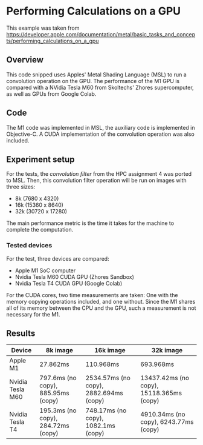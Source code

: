 # Performing Calculations on a GPU

This example was taken from https://developer.apple.com/documentation/metal/basic_tasks_and_concepts/performing_calculations_on_a_gpu

## Overview

This code snipped uses Apples' Metal Shading Language (MSL) to run a convolution operation on the GPU. The performance of the M1 GPU is compared with a NVidia Tesla M60 from Skoltechs' Zhores supercomputer, as well as GPUs from Google Colab.

## Code

The M1 code was implemented in MSL, the auxiliary code is implemented in Objective-C. A CUDA implementation of the convolution operation was also included.

## Experiment setup

For the tests, the *convolution filter* from the HPC assignment 4 was ported to MSL. Then, this convolution filter operation will be run on images with three sizes:
*  8k (7680 x 4320)
* 16k (15360 x 8640)
* 32k (30720 x 17280)

The main performance metric is the time it takes for the machine to complete the computation.

### Tested devices

For the test, three devices are compared:
* Apple M1 SoC computer
* Nvidia Tesla M60 CUDA GPU (Zhores Sandbox)
* Nvidia Tesla T4 CUDA GPU (Google Colab)

For the CUDA cores, two time measurements are taken: One with the memory copying operations included, and one without. Since the M1 shares all of its memory between the CPU and the GPU, such a measurement is not necessary for the M1.

## Results

| Device | 8k image | 16k image | 32k image |
|--------|----------|-----------|-----------|
| Apple M1 |27.862ms|110.968ms|693.968ms|
| Nvidia Tesla M60|797.6ms (no copy), 885.95ms (copy)|2534.57ms (no copy), 2882.694ms (copy)|13437.42ms (no copy), 15118.365ms (copy)|
| Nvidia Tesla T4|195.3ms (no copy), 284.72ms (copy)|748.17ms (no copy), 1082.1ms (copy)|4910.34ms (no copy), 6243.77ms (copy)|
